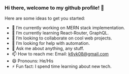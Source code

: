 ### Hi there, welcome to my github profile! 👋

<!--
**kimkev/kimkev** is a ✨ _special_ ✨ repository because its `README.md` (this file) appears on your GitHub profile.
-->

Here are some ideas to get you started:

- 🔭 I’m currently working on MERN stack implementation.
- 🌱 I’m currently learning React-Router, GraphQL.
- 👯 I’m looking to collaborate on cool web projects.
- 🤔 I’m looking for help with automation.
- 💬 Ask me about anything, any stuff.
- 📫 How to reach me: Email: k6yk08@gmail.com
- 😄 Pronouns: He/His
- ⚡ Fun fact: I spend time learning about new tech.

